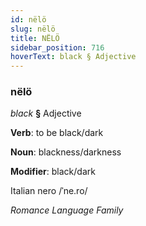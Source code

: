 ```yaml
---
id: nëlö
slug: nëlö
title: NËLÖ
sidebar_position: 716
hoverText: black § Adjective
---
```


### nëlö

*black* **§** Adjective

**Verb**: to be black/dark

**Noun**: blackness/darkness

**Modifier**: black/dark

Italian nero /ˈne.ro/

*Romance Language Family*